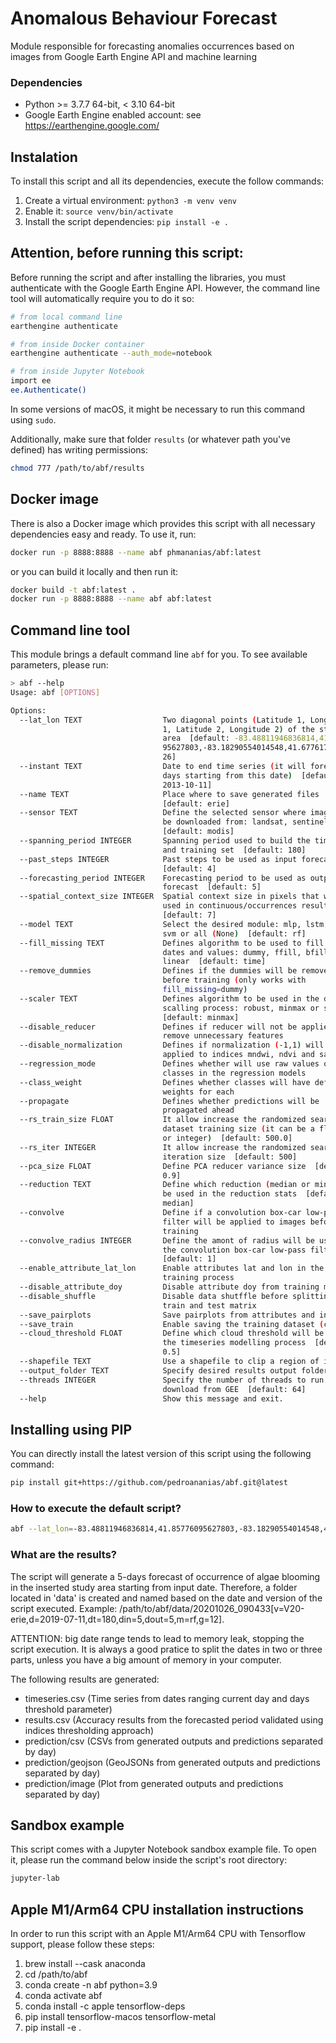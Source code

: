 # Anomalous Behaviour Forecast

Module responsible for forecasting anomalies occurrences based on images from Google Earth Engine API and machine learning



### Dependencies

- Python >= 3.7.7 64-bit, < 3.10 64-bit
- Google Earth Engine enabled account: see https://earthengine.google.com/



## Instalation

To install this script and all its dependencies, execute the follow commands:

1) Create a virtual environment: `python3 -m venv venv`
2) Enable it: `source venv/bin/activate`
2) Install the script dependencies: `pip install -e .`



## Attention, before running this script:

Before running the script and after installing the libraries, you must authenticate with the Google Earth Engine API. However, the command line tool will automatically require you to do it so:

```bash
# from local command line
earthengine authenticate

# from inside Docker container
earthengine authenticate --auth_mode=notebook

# from inside Jupyter Notebook
import ee
ee.Authenticate()
```

In some versions of macOS, it might be necessary to run this command using `sudo`.

Additionally, make sure that folder `results` (or whatever path you've defined) has writing permissions:

```bash
chmod 777 /path/to/abf/results
```


## Docker image

There is also a Docker image which provides this script with all necessary dependencies easy and ready. To use it, run:

```bash
docker run -p 8888:8888 --name abf phmananias/abf:latest
```

or you can build it locally and then run it:
```bash
docker build -t abf:latest .
docker run -p 8888:8888 --name abf abf:latest
```


## Command line tool

This module brings a default command line `abf` for you. To see available parameters, please run:

```bash
> abf --help
Usage: abf [OPTIONS]

Options:
  --lat_lon TEXT                  Two diagonal points (Latitude 1, Longitude
                                  1, Latitude 2, Longitude 2) of the study
                                  area  [default: -83.48811946836814,41.857760
                                  95627803,-83.18290554014548,41.6776173953378
                                  26]
  --instant TEXT                  Date to end time series (it will forecast 5
                                  days starting from this date)  [default:
                                  2013-10-11]
  --name TEXT                     Place where to save generated files
                                  [default: erie]
  --sensor TEXT                   Define the selected sensor where images will
                                  be downloaded from: landsat, sentinel, modis
                                  [default: modis]
  --spanning_period INTEGER       Spanning period used to build the timeseries
                                  and training set  [default: 180]
  --past_steps INTEGER            Past steps to be used as input forecast
                                  [default: 4]
  --forecasting_period INTEGER    Forecasting period to be used as output
                                  forecast  [default: 5]
  --spatial_context_size INTEGER  Spatial context size in pixels that will be
                                  used in continuous/occurrences results
                                  [default: 7]
  --model TEXT                    Select the desired module: mlp, lstm, rf,
                                  svm or all (None)  [default: rf]
  --fill_missing TEXT             Defines algorithm to be used to fill empty
                                  dates and values: dummy, ffill, bfill, time,
                                  linear  [default: time]
  --remove_dummies                Defines if the dummies will be removed
                                  before training (only works with
                                  fill_missing=dummy)
  --scaler TEXT                   Defines algorithm to be used in the data
                                  scalling process: robust, minmax or standard
                                  [default: minmax]
  --disable_reducer               Defines if reducer will not be applied to
                                  remove unnecessary features
  --disable_normalization         Defines if normalization (-1,1) will not be
                                  applied to indices mndwi, ndvi and sabi
  --regression_mode               Defines whether will use raw values or
                                  classes in the regression models
  --class_weight                  Defines whether classes will have defined
                                  weights for each
  --propagate                     Defines whether predictions will be
                                  propagated ahead
  --rs_train_size FLOAT           It allow increase the randomized search
                                  dataset training size (it can be a floater
                                  or integer)  [default: 500.0]
  --rs_iter INTEGER               It allow increase the randomized search
                                  iteration size  [default: 500]
  --pca_size FLOAT                Define PCA reducer variance size  [default:
                                  0.9]
  --reduction TEXT                Define which reduction (median or min) will
                                  be used in the reduction stats  [default:
                                  median]
  --convolve                      Define if a convolution box-car low-pass
                                  filter will be applied to images before
                                  training
  --convolve_radius INTEGER       Define the amont of radius will be used in
                                  the convolution box-car low-pass filter
                                  [default: 1]
  --enable_attribute_lat_lon      Enable attributes lat and lon in the
                                  training process
  --disable_attribute_doy         Disable attribute doy from training modeling
  --disable_shuffle               Disable data shutffle before splitting into
                                  train and test matrix
  --save_pairplots                Save pairplots from attributes and indices
  --save_train                    Enable saving the training dataset (csv)
  --cloud_threshold FLOAT         Define which cloud threshold will be used in
                                  the timeseries modelling process  [default:
                                  0.5]
  --shapefile TEXT                Use a shapefile to clip a region of interest
  --output_folder TEXT            Specify desired results output folder
  --threads INTEGER               Specify the number of threads to run image
                                  download from GEE  [default: 64]
  --help                          Show this message and exit.
```


## Installing using PIP

You can directly install the latest version of this script using the following command:

```bash
pip install git+https://github.com/pedroananias/abf.git@latest
```


### How to execute the default script?

```bash
abf --lat_lon=-83.48811946836814,41.85776095627803,-83.18290554014548,41.677617395337826 --name=erie --instant=2019-07-11 --output_folder=abf
```


### What are the results?

The script will generate a 5-days forecast of occurrence of algae blooming in the inserted study area starting from input date. Therefore, a folder located in 'data' is created and named based on the date and version of the script executed. Example: /path/to/abf/data/20201026_090433[v=V20-erie,d=2019-07-11,dt=180,din=5,dout=5,m=rf,g=12]. 

ATTENTION: big date range tends to lead to memory leak, stopping the script execution. It is always a good pratice to split the dates in two or three parts, unless you have a big amount of memory in your computer.

The following results are generated:

- timeseries.csv (Time series from dates ranging current day and days threshold parameter)
- results.csv (Accuracy results from the forecasted period validated using indices thresholding approach)
- prediction/csv (CSVs from generated outputs and predictions separated by day)
- prediction/geojson (GeoJSONs from generated outputs and predictions separated by day)
- prediction/image  (Plot from generated outputs and predictions separated by day)



## Sandbox example

This script comes with a Jupyter Notebook sandbox example file. To open it, please run the command below inside the script's root directory:

```bash
jupyter-lab
```


## Apple M1/Arm64 CPU installation instructions

In order to run this script with an Apple M1/Arm64 CPU with Tensorflow support, please follow these steps:

1) brew install --cask anaconda
2) cd /path/to/abf
3) conda create -n abf python=3.9
3) conda activate abf
4) conda install -c apple tensorflow-deps
5) pip install tensorflow-macos tensorflow-metal
6) pip install -e .